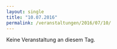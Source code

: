 ```yaml
---
layout: single
title: "10.07.2016"
permalink: /veranstaltungen/2016/07/10/
---
```


Keine Veranstaltung an diesem Tag.
